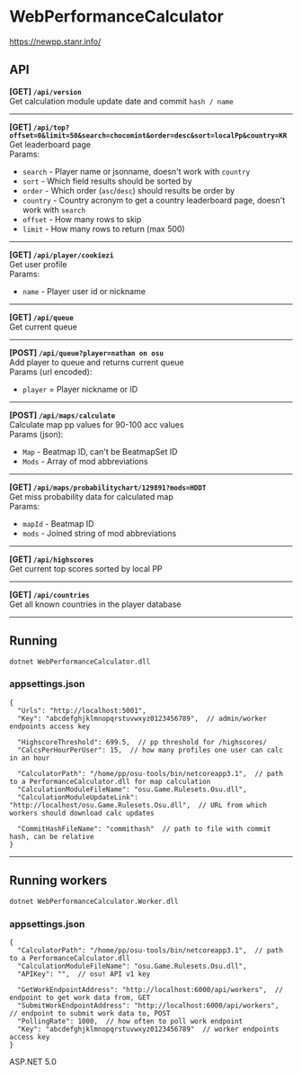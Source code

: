 # WebPerformanceCalculator
https://newpp.stanr.info/

## API
**[GET] `/api/version`**  
Get calculation module update date and commit `hash / name` 

---
**[GET] `/api/top?offset=0&limit=50&search=chocomint&order=desc&sort=localPp&country=KR`**  
Get leaderboard page  
Params:
* `search` - Player name or jsonname, doesn't work with `country`
* `sort` - Which field results should be sorted by
* `order` - Which order (`asc`/`desc`) should results be order by
* `country` - Country acronym to get a country leaderboard page, doesn't work with `search`
* `offset` - How many rows to skip
* `limit` - How many rows to return (max 500)  

---
**[GET] `/api/player/cookiezi`**  
Get user profile  
Params:
* `name` - Player user id or nickname 

---
**[GET] `/api/queue`**  
Get current queue  

---
**[POST] `/api/queue?player=nathan on osu`**  
Add player to queue and returns current queue  
Params (url encoded):
* `player` = Player nickname or ID  

---
**[POST] `/api/maps/calculate`**  
Calculate map pp values for 90-100 acc values  
Params (json):
* `Map` - Beatmap ID, can't be BeatmapSet ID
* `Mods` - Array of mod abbreviations

---
**[GET] `/api/maps/probabilitychart/129891?mods=HDDT`**  
Get miss probability data for calculated map  
Params:
* `mapId` - Beatmap ID
* `mods` - Joined string of mod abbreviations

---
**[GET] `/api/highscores`**  
Get current top scores sorted by local PP

---
**[GET] `/api/countries`**  
Get all known countries in the player database  

---

## Running
```dotnet WebPerformanceCalculator.dll```
### appsettings.json
```
{
  "Urls": "http://localhost:5001",
  "Key": "abcdefghjklmnopqrstuvwxyz0123456789",  // admin/worker endpoints access key

  "HighscoreThreshold": 699.5,  // pp threshold for /highscores/
  "CalcsPerHourPerUser": 15,  // how many profiles one user can calc in an hour

  "CalculatorPath": "/home/pp/osu-tools/bin/netcoreapp3.1",  // path to a PerformanceCalculator.dll for map calculation
  "CalculationModuleFileName": "osu.Game.Rulesets.Osu.dll",
  "CalculationModuleUpdateLink": "http://localhost/osu.Game.Rulesets.Osu.dll",  // URL from which workers should download calc updates

  "CommitHashFileName": "commithash"  // path to file with commit hash, can be relative
}
```

---

## Running workers
```dotnet WebPerformanceCalculator.Worker.dll```

### appsettings.json
```
{
  "CalculatorPath": "/home/pp/osu-tools/bin/netcoreapp3.1",  // path to a PerformanceCalculator.dll
  "CalculationModuleFileName": "osu.Game.Rulesets.Osu.dll",
  "APIKey": "",  // osu! API v1 key

  "GetWorkEndpointAddress": "http://localhost:6000/api/workers",  // endpoint to get work data from, GET
  "SubmitWorkEndpointAddress": "http://localhost:6000/api/workers",  // endpoint to submit work data to, POST
  "PollingRate": 1000,  // how often to poll work endpoint
  "Key": "abcdefghjklmnopqrstuvwxyz0123456789"  // worker endpoints access key
}
```
  
ASP.NET 5.0

